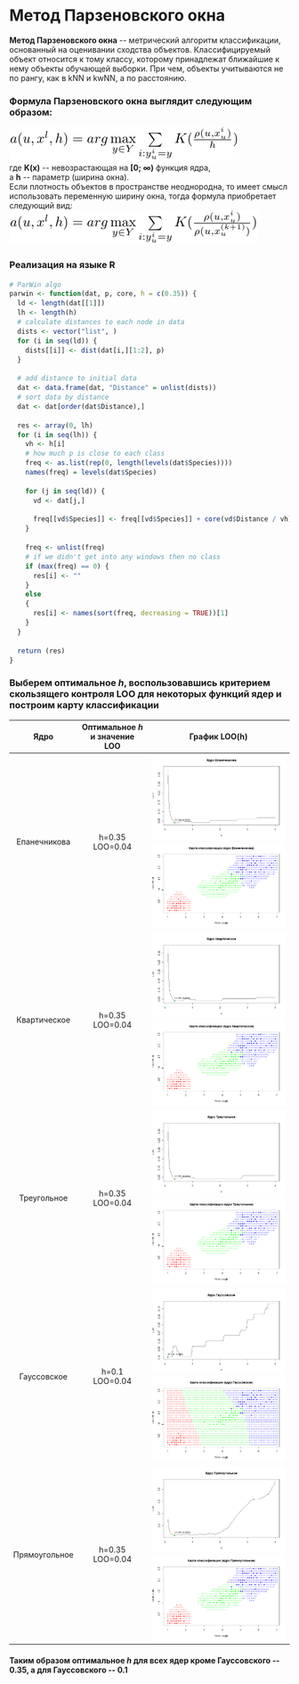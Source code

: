 # Метод Парзеновского окна
**Метод Парзеновского окна** -- метрический алгоритм классификации, основанный на оценивании сходства объектов. Классифицируемый объект относится к тому классу, которому принадлежат ближайшие к нему объекты обучающей выборки. При чем, объекты учитываются не по рангу, как в kNN и kwNN, а по расстоянию. 

### Формула Парзеновского окна выглядит следующим образом:
![Формула](parwintex.png)\
где **K(x)** -- невозрастающая на **[0; ∞)** функция ядра,\
а **h** -- параметр (ширина окна).\
Если плотность объектов в пространстве неоднородна, то имеет смысл использовать переменную ширину окна, тогда формула приобретает следующий вид:\
![Формула](parwintex2.png)

### Реализация на языке R
```r
# ParWin algo
parwin <- function(dat, p, core, h = c(0.35)) {
  ld <- length(dat[[1]])
  lh <- length(h)
  # calculate distances to each node in data
  dists <- vector("list", )
  for (i in seq(ld)) {
    dists[[i]] <- dist(dat[i,][1:2], p)
  }
  
  # add distance to initial data
  dat <- data.frame(dat, "Distance" = unlist(dists))
  # sort data by distance
  dat <- dat[order(dat$Distance),]
  
  res <- array(0, lh)
  for (i in seq(lh)) {
    vh <- h[i]
    # how much p is close to each class
    freq <- as.list(rep(0, length(levels(dat$Species))))
    names(freq) = levels(dat$Species)
    
    for (j in seq(ld)) {
      vd <- dat[j,]
      
      freq[[vd$Species]] <- freq[[vd$Species]] + core(vd$Distance / vh)
    }
    
    freq <- unlist(freq)
    # if we didn't get into any windows then no class
    if (max(freq) == 0) {
      res[i] <- ""
    }
    else
    {
      res[i] <- names(sort(freq, decreasing = TRUE))[1]
    }
  }
  
  return (res)
}
```
### Выберем оптимальное *h*, воспользовавшись критерием скользящего контроля LOO для некоторых функций ядер и построим карту классификации

Ядро | Оптимальное *h* и значение LOO | График LOO(h)
:---:|:---------:|:------------------:
Епанечникова | h=0.35 LOO=0.04 | ![](loo_core1.png) ![](map_core1.png)
Квартическое | h=0.35 LOO=0.04 | ![](loo_core2.png) ![](map_core2.png)
Треугольное | h=0.35 LOO=0.04 | ![](loo_core3.png) ![](map_core3.png)
Гауссовское | h=0.1 LOO=0.04 | ![](loo_core4.png) ![](map_core4.png)
Прямоугольное | h=0.35 LOO=0.04 | ![](loo_core5.png) ![](map_core5.png)
#### Таким образом оптимальное *h* для всех ядер кроме Гауссовского -- 0.35, а для Гауссовского -- 0.1